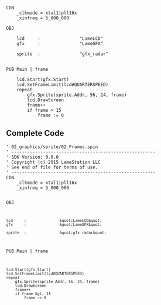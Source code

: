 <pre><code>CON
    _clkmode = xtal1|pll16x
    _xinfreq = 5_000_000

OBJ

    lcd     :               &quot;LameLCD&quot; 
    gfx     :               &quot;LameGFX&quot;

    sprite  :               &quot;gfx_radar&quot;


PUB Main | frame

    lcd.Start(gfx.Start)
    lcd.SetFrameLimit(lcd#QUARTERSPEED)
    repeat
        gfx.Sprite(sprite.Addr, 56, 24, frame)
        lcd.DrawScreen
        frame++
        if frame &gt; 15
            frame := 0</code></pre>
<h2 id="complete-code">Complete Code</h2>
<pre><code>&#39; 02_graphics/sprite/02_Frames.spin
&#39; -------------------------------------------------------
&#39; SDK Version: 0.0.0
&#39; Copyright (c) 2015 LameStation LLC
&#39; See end of file for terms of use.
&#39; -------------------------------------------------------
CON
    _clkmode = xtal1|pll16x
    _xinfreq = 5_000_000

OBJ

    lcd     :               &quot;LameLCD&quot; 
    gfx     :               &quot;LameGFX&quot;

    sprite  :               &quot;gfx_radar&quot;


PUB Main | frame

    lcd.Start(gfx.Start)
    lcd.SetFrameLimit(lcd#QUARTERSPEED)
    repeat
        gfx.Sprite(sprite.Addr, 56, 24, frame)
        lcd.DrawScreen
        frame++
        if frame &gt; 15
            frame := 0

</code></pre>
